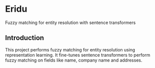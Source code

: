 # Eridu

Fuzzy matching for entity resolution with sentence transformers

## Introduction

This project performs fuzzy matching for entity resolution using representation learning. It fine-tunes sentence transformers to perform fuzzy matching on fields like name, company name and addresses.
